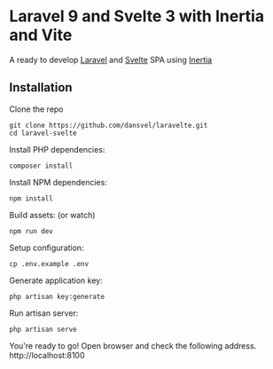 # Laravel 9 and Svelte 3 with Inertia and Vite

A ready to develop [Laravel](https://laravel.com/) and [Svelte](https://svelte.dev/) SPA using [Inertia](https://inertiajs.com/)

## Installation

Clone the repo

```shell script
git clone https://github.com/dansvel/laravelte.git
cd laravel-svelte
```

Install PHP dependencies:

```shell script
composer install
```

Install NPM dependencies:

```shell script
npm install
```

Build assets: (or watch)

```shell script
npm run dev
```

Setup configuration:

```shell script
cp .env.example .env
```

Generate application key:

```shell script
php artisan key:generate
```

Run artisan server:

```shell script
php artisan serve
```

You're ready to go! Open browser and check the following address. http://localhost:8100
